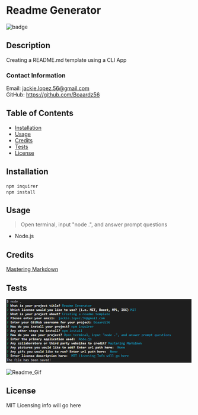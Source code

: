 # Readme Generator

  ![badge](https://img.shields.io/badge/License-MIT-blue)

  ## Description

  Creating a README.md template using a CLI App

  ### Contact Information
  Email:  jackie.lopez.56@gmail.com <br>
  GitHub: https://github.com/Boaardz56

  ## Table of Contents
  * [Installation](#installation)
  * [Usage](##usage)
  * [Credits](##credits)
  * [Tests](##tests)
  * [License](##license)
    
  ## Installation

    npm inquirer
    npm install

  ## Usage 

  > Open terminal, input "node .", and answer prompt questions
  * Node.js

  ## Credits

  [Mastering Markdown](https://guides.github.com/features/mastering-markdown/)

  ## Tests

  <img src ="./src/Terminal.png" width="500"> <br>

  ![Readme_Gif](https://github.com/Boaardz56/Good_Readme_Guide/blob/master/src/ReadGIF.gif)
      
  ## License

  MIT Licensing info will go here